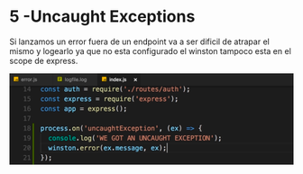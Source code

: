 # 5 -Uncaught Exceptions

Si lanzamos un error fuera de un endpoint va a ser dificil de atrapar el mismo y logearlo ya que no esta configurado el winston tampoco esta en el scope de express.

![](../../../.gitbook/assets/imagen%20%28693%29.png)



